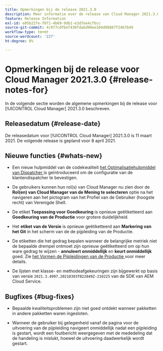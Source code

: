 ```yaml
---
title: Opmerkingen bij de release 2021.3.0
description: Meer informatie over de release van Cloud Manager 2021.3.0
feature: Release Information
exl-id: e05b22fe-f071-4b69-9db1-e3d7ee4cfbcc
source-git-commit: 4c977cdfbef438fdabd90ee104d98887f2467b49
workflow-type: tm+mt
source-wordcount: '227'
ht-degree: 0%

---
```


# Opmerkingen bij de release voor Cloud Manager 2021.3.0 {#release-notes-for}

In de volgende sectie worden de algemene opmerkingen bij de release voor [!UICONTROL Cloud Manager] 2021.3.0 beschreven.

## Releasedatum {#release-date}

De releasedatum voor [!UICONTROL Cloud Manager] 2021.3.0 is 11 maart 2021.
De volgende release is gepland voor 8 april 2021.

## Nieuwe functies {#whats-new}

* Een nieuw hulpmiddel van de codekwaliteit [ het Optimalisatiehulpmiddel van Dispatcher ](https://experienceleague.adobe.com/docs/experience-manager-cloud-manager/using/how-to-use/custom-code-quality-rules.html?lang=en#dispatcher-optimization-tool-rules) is geïntroduceerd om de configuratie van de klantendispatcher te bevestigen.

* De gebruikers kunnen hun rol(s) van Cloud Manager nu zien door de **Rol(en) van Cloud Manager van de Mening te selecteren** optie na het navigeren aan het pictogram van het Profiel van de Gebruiker (hoogste recht) van Verenigde Shell.

* De etiket **Toepassing voor Goedkeuring** is opnieuw geëtiketteerd aan **Goedkeuring van de Productie** voor grotere duidelijkheid.

* Het **etiket van de Versie** is opnieuw geëtiketteerd aan **Markering van het Git** in het scherm van de de pijpleiding van de Productie.

* De etiketten die het gedrag bepalen wanneer de belangrijke metriek niet de bepaalde drempel ontmoet zijn opnieuw geëtiketteerd om op hun ware gedrag te wijzen - **annuleert onmiddellijk** en **keurt onmiddellijk** goed. Zie [ het Vormen de Pijpleidingen van de Productie ](/help/using/production-pipelines.md) voor meer details.

* De lijsten met klasse- en methodeafgekeuringen zijn bijgewerkt op basis van versie `2021.3.4997.20210303T022849Z-210225` van de SDK van AEM Cloud Service.

## Bugfixes {#bug-fixes}

* Bepaalde kwaliteitsproblemen zijn niet goed ontdekt wanneer pakketten in andere pakketten waren ingesloten.

* Wanneer de gebruiker bij gelegenheid vanaf de pagina voor de uitvoering van de pijpleiding navigeert onmiddellijk nadat een pijpleiding is gestart, wordt een foutbericht weergegeven met de mededeling dat de handeling is mislukt, hoewel de uitvoering daadwerkelijk wordt gestart.
